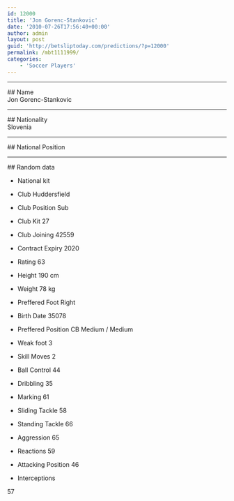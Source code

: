 ```yaml
---
id: 12000
title: 'Jon Gorenc-Stankovic'
date: '2010-07-26T17:56:40+00:00'
author: admin
layout: post
guid: 'http://betsliptoday.com/predictions/?p=12000'
permalink: /mbt1111999/
categories:
    - 'Soccer Players'
---
```


- - - - - -

\## Name  
 Jon Gorenc-Stankovic

- - - - - -

\## Nationality  
 Slovenia

- - - - - -

\## National Position

- - - - - -

\## Random data

- National kit
- Club
 Huddersfield

- Club Position
 Sub

- Club Kit
 27

- Club Joining
 42559

- Contract Expiry
 2020

- Rating
 63

- Height
 190 cm

- Weight
 78 kg

- Preffered Foot
 Right

- Birth Date
 35078

- Preffered Position
 CB Medium / Medium

- Weak foot
 3

- Skill Moves
 2

- Ball Control
 44

- Dribbling
 35

- Marking
 61

- Sliding Tackle
 58

- Standing Tackle
 66

- Aggression
 65

- Reactions
 59

- Attacking Position
 46

- Interceptions

 57